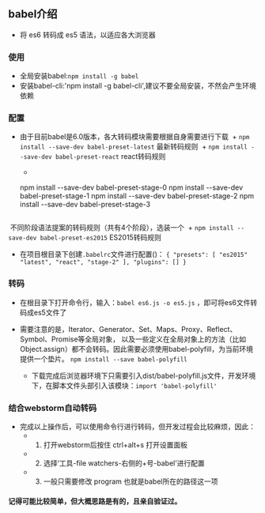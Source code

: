 ## babel介绍
- 将 es6 转码成 es5 语法，以适应各大浏览器

### 使用
- 全局安装babel:`npm install -g babel`
- 安装babel-cli:'npm install -g babel-cli',建议不要全局安装，不然会产生环境依赖

### 配置
- 由于目前babel是6.0版本，各大转码模块需要根据自身需要进行下载
  + `npm install --save-dev babel-preset-latest` 最新转码规则
  + `npm install --save-dev babel-preset-react` react转码规则
  + ```
  npm install --save-dev babel-preset-stage-0
 npm install --save-dev babel-preset-stage-1
 npm install --save-dev babel-preset-stage-2
 npm install --save-dev babel-preset-stage-3
  ```
  不同阶段语法提案的转码规则（共有4个阶段），选装一个
  + `npm install --save-dev babel-preset-es2015`  ES2015转码规则
- 在项目根目录下创建`.babelrc`文件进行配置()：
`
{
  "presets": [
        "es2015"
        "latest",
        "react",
        "stage-2"
        ],
  "plugins": []
}
`

### 转码
- 在根目录下打开命令行，输入：`babel es6.js -o es5.js` ，即可将es6文件转码成es5文件了

- 需要注意的是，Iterator、Generator、Set、Maps、Proxy、Reflect、Symbol、Promise等全局对象，
以及一些定义在全局对象上的方法（比如Object.assign）都不会转码。因此需要必须使用babel-polyfill，为当前环境提供一个垫片。
`npm install --save babel-polyfill`
  + 下载完成后浏览器环境下只需要引入dist/babel-polyfill.js文件，开发环境下，在脚本文件头部引入该模块：`import 'babel-polyfill'`

### 结合webstorm自动转码
- 完成以上操作后，可以使用命令行进行转码，但开发过程会比较麻烦，因此：
  + 1. 打开webstorm后按住 ctrl+alt+s 打开设置面板
  + 2. 选择‘工具-file watchers-右侧的+号-babel’进行配置
  + 3. 一般只需要修改 program 也就是babel所在的路径这一项

#### 记得可能比较简单，但大概思路是有的，且亲自验证过。

